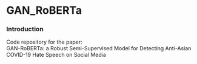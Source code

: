 # GAN_RoBERTa

### Introduction

Code repository for the paper: <br />
GAN-RoBERTa: a Robust Semi-Supervised Model for Detecting Anti-Asian COVID-19 Hate Speech on Social Media


